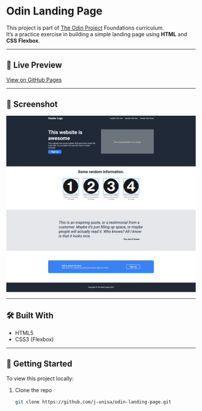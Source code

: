 # Odin Landing Page

This project is part of [The Odin Project](https://www.theodinproject.com/) Foundations curriculum.  
It’s a practice exercise in building a simple landing page using **HTML** and **CSS Flexbox**.

---

## 🚀 Live Preview
[View on GitHub Pages](https://j-unisa.github.io/odin-landing-page/)

---

## 📸 Screenshot
![Landing Page Screenshot](./img/landing-page-screenshot.png)

---

## 🛠️ Built With
- HTML5  
- CSS3 (Flexbox)

---

## 📂 Getting Started

To view this project locally:

1. Clone the repo
   ```bash
   git clone https://github.com/j-unisa/odin-landing-page.git